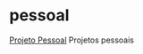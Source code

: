 # pessoal
<body>
    <a href="https://deivisonjohnny.github.io/pessoal/projetopessoal/index.html" target="_blank" >Projeto Pessoal</a>
</body>
 Projetos pessoais
